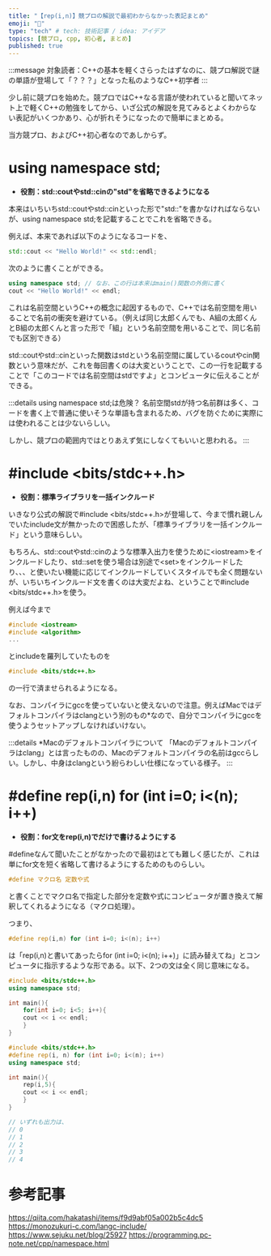 ```yaml
---
title: "【rep(i,n)】競プロの解説で最初わからなかった表記まとめ"
emoji: "📝"
type: "tech" # tech: 技術記事 / idea: アイデア
topics: [競プロ, cpp, 初心者, まとめ]
published: true
---
```

:::message
対象読者：C++の基本を軽くさらったはずなのに、競プロ解説で謎の単語が登場して「？？？」となった私のようなC++初学者
:::

少し前に競プロを始めた。競プロではC++なる言語が使われていると聞いてネット上で軽くC++の勉強をしてから、いざ公式の解説を見てみるとよくわからない表記がいくつかあり、心が折れそうになったので簡単にまとめる。

当方競プロ、およびC++初心者なのであしからず。

# using namespace std;
- **役割：std::coutやstd::cinの"std"を省略できるようになる**

本来はいちいちstd::coutやstd::cinといった形で"std::"を書かなければならないが、using namespace std;を記載することでこれを省略できる。

例えば、本来であれば以下のようになるコードを、
```cpp
std::cout << "Hello World!" << std::endl;
```
次のように書くことができる。
```cpp
using namespace std; // なお、この行は本来はmain()関数の外側に書く
cout << "Hello World!" << endl;
```

これは名前空間というC++の概念に起因するもので、C++では名前空間を用いることで名前の衝突を避けている。（例えば同じ太郎くんでも、A組の太郎くんとB組の太郎くんと言った形で「組」という名前空間を用いることで、同じ名前でも区別できる）

std::coutやstd::cinといった関数はstdという名前空間に属しているcoutやcin関数という意味だが、これを毎回書くのは大変ということで、この一行を記載することで「このコードでは名前空間はstdですよ」とコンピュータに伝えることができる。

:::details using namespace std;は危険？
名前空間stdが持つ名前群は多く、コードを書く上で普通に使いそうな単語も含まれるため、バグを防ぐために実際には使われることは少ないらしい。

しかし、競プロの範囲内ではとりあえず気にしなくてもいいと思われる。
:::

# #include <bits/stdc++.h>
- **役割：標準ライブラリを一括インクルード**

いきなり公式の解説で\#include \<bits/stdc++.h>が登場して、今まで慣れ親しんでいたinclude文が無かったので困惑したが、「標準ライブラリを一括インクルード」という意味らしい。

もちろん、std::coutやstd::cinのような標準入出力を使うために\<iostream>をインクルードしたり、std::setを使う場合は別途で\<set>をインクルードしたり、、、と使いたい機能に応じてインクルードしていくスタイルでも全く問題ないが、いちいちインクルード文を書くのは大変だよね、ということで\#include \<bits/stdc++.h>を使う。

例えば今まで
```cpp
#include <iostream>
#include <algorithm>
...
```
とincludeを羅列していたものを
```cpp
#include <bits/stdc++.h>
```
の一行で済ませられるようになる。

なお、コンパイラにgccを使っていないと使えないので注意。例えばMacではデフォルトコンパイラはclangという別のもの*なので、自分でコンパイラにgccを使うようセットアップしなければいけない。

:::details *Macのデフォルトコンパイラについて
「Macのデフォルトコンパイラはclang」とは言ったものの、Macのデフォルトコンパイラの名前はgccらしい。しかし、中身はclangという紛らわしい仕様になっている様子。
:::

# #define rep(i,n) for (int i=0; i<(n); i++)
- **役割：for文をrep(i,n)でだけで書けるようにする**

\#defineなんて聞いたことがなかったので最初はとても難しく感じたが、これは単にfor文を短く省略して書けるようにするためのものらしい。

```cpp
#define マクロ名 定数や式
```
と書くことでマクロ名で指定した部分を定数や式にコンピュータが置き換えて解釈してくれるようになる（マクロ処理）。

つまり、
```cpp
#define rep(i,n) for (int i=0; i<(n); i++)
```
は「rep(i,n)と書いてあったらfor (int i=0; i<(n); i++)」に読み替えてね」とコンピュータに指示するような形である。以下、2つの文は全く同じ意味になる。
```cpp
#include <bits/stdc++.h>
using namespace std;

int main(){
    for(int i=0; i<5; i++){
    cout << i << endl;
    }
}
```
```cpp
#include <bits/stdc++.h>
#define rep(i, n) for (int i=0; i<(n); i++)
using namespace std;

int main(){
    rep(i,5){
    cout << i << endl;
    }
}

// いずれも出力は、
// 0
// 1
// 2
// 3
// 4
```

# 参考記事
https://qiita.com/hakatashi/items/f9d9abf05a002b5c4dc5
https://monozukuri-c.com/langc-include/
https://www.sejuku.net/blog/25927
https://programming.pc-note.net/cpp/namespace.html